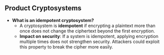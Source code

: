 ## Product Cryptosystems
- **What is an idempotent cryptosystem?**  
  - A cryptosystem is **idempotent** if encrypting a plaintext more than once does not change the ciphertext beyond the first encryption.
  - **Impact on security**: If a system is idempotent, applying encryption multiple times does not strengthen security. Attackers could exploit this property to break the cipher more easily.
